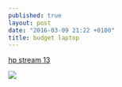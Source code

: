 ```yaml
---
published: true
layout: post
date: "2016-03-09 21:22 +0100"
title: budget laptop
---
```


[hp stream 13](https://www.mimovrste.com/prenosniki/hp-prenosnik-stream-13-c100nm-n3050-2gb32gbw10h64)

![](https://i.cdn.nrholding.net/30349387/450/450)